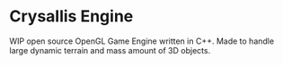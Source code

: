 # Crysallis Engine

WIP open source OpenGL Game Engine written in C++. Made to handle large dynamic terrain and mass amount of 3D objects.